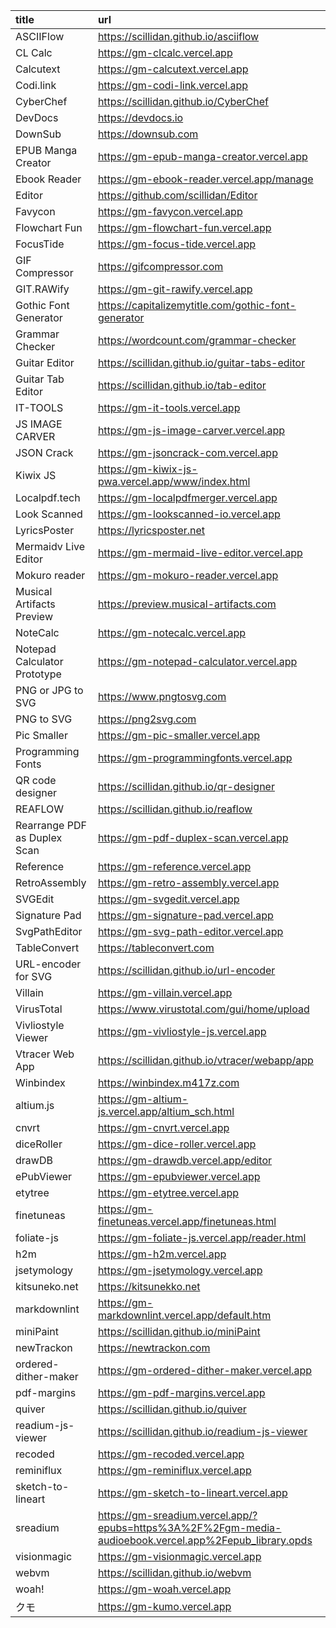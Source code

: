 title                        | url
:-                           | :-
ASCIIFlow                    | https://scillidan.github.io/asciiflow
CL Calc                      | https://gm-clcalc.vercel.app
Calcutext                    | https://gm-calcutext.vercel.app
Codi.link                    | https://gm-codi-link.vercel.app
CyberChef                    | https://scillidan.github.io/CyberChef
DevDocs                      | https://devdocs.io
DownSub                      | https://downsub.com
EPUB Manga Creator           | https://gm-epub-manga-creator.vercel.app
Ebook Reader                 | https://gm-ebook-reader.vercel.app/manage
Editor                       | https://github.com/scillidan/Editor
Favycon                      | https://gm-favycon.vercel.app
Flowchart Fun                | https://gm-flowchart-fun.vercel.app
FocusTide                    | https://gm-focus-tide.vercel.app
GIF Compressor               | https://gifcompressor.com
GIT.RAWify                   | https://gm-git-rawify.vercel.app
Gothic Font Generator        | https://capitalizemytitle.com/gothic-font-generator
Grammar Checker              | https://wordcount.com/grammar-checker
Guitar Editor                | https://scillidan.github.io/guitar-tabs-editor
Guitar Tab Editor            | https://scillidan.github.io/tab-editor
IT-TOOLS                     | https://gm-it-tools.vercel.app
JS IMAGE CARVER              | https://gm-js-image-carver.vercel.app
JSON Crack                   | https://gm-jsoncrack-com.vercel.app
Kiwix JS                     | https://gm-kiwix-js-pwa.vercel.app/www/index.html
Localpdf.tech                | https://gm-localpdfmerger.vercel.app
Look Scanned                 | https://gm-lookscanned-io.vercel.app
LyricsPoster                 | https://lyricsposter.net
Mermaidv Live Editor         | https://gm-mermaid-live-editor.vercel.app
Mokuro reader                | https://gm-mokuro-reader.vercel.app
Musical Artifacts Preview    | https://preview.musical-artifacts.com
NoteCalc                     | https://gm-notecalc.vercel.app
Notepad Calculator Prototype | https://gm-notepad-calculator.vercel.app
PNG or JPG to SVG            | https://www.pngtosvg.com
PNG to SVG                   | https://png2svg.com
Pic Smaller                  | https://gm-pic-smaller.vercel.app
Programming Fonts            | https://gm-programmingfonts.vercel.app
QR code designer             | https://scillidan.github.io/qr-designer
REAFLOW                      | https://scillidan.github.io/reaflow
Rearrange PDF as Duplex Scan | https://gm-pdf-duplex-scan.vercel.app
Reference                    | https://gm-reference.vercel.app
RetroAssembly                | https://gm-retro-assembly.vercel.app
SVGEdit                      | https://gm-svgedit.vercel.app
Signature Pad                | https://gm-signature-pad.vercel.app
SvgPathEditor                | https://gm-svg-path-editor.vercel.app
TableConvert                 | https://tableconvert.com
URL-encoder for SVG          | https://scillidan.github.io/url-encoder
Villain                      | https://gm-villain.vercel.app
VirusTotal                   | https://www.virustotal.com/gui/home/upload
Vivliostyle Viewer           | https://gm-vivliostyle-js.vercel.app
Vtracer Web App              | https://scillidan.github.io/vtracer/webapp/app
Winbindex                    | https://winbindex.m417z.com
altium.js                    | https://gm-altium-js.vercel.app/altium_sch.html
cnvrt                        | https://gm-cnvrt.vercel.app
diceRoller                   | https://gm-dice-roller.vercel.app
drawDB                       | https://gm-drawdb.vercel.app/editor
ePubViewer                   | https://gm-epubviewer.vercel.app
etytree                      | https://gm-etytree.vercel.app
finetuneas                   | https://gm-finetuneas.vercel.app/finetuneas.html
foliate-js                   | https://gm-foliate-js.vercel.app/reader.html
h2m                          | https://gm-h2m.vercel.app
jsetymology                  | https://gm-jsetymology.vercel.app
kitsuneko.net                | https://kitsunekko.net
markdownlint                 | https://gm-markdownlint.vercel.app/default.htm
miniPaint                    | https://scillidan.github.io/miniPaint
newTrackon                   | https://newtrackon.com
ordered-dither-maker         | https://gm-ordered-dither-maker.vercel.app
pdf-margins                  | https://gm-pdf-margins.vercel.app
quiver                       | https://scillidan.github.io/quiver
readium-js-viewer            | https://scillidan.github.io/readium-js-viewer
recoded                      | https://gm-recoded.vercel.app
reminiflux                   | https://gm-reminiflux.vercel.app
sketch-to-lineart            | https://gm-sketch-to-lineart.vercel.app
sreadium                     | https://gm-sreadium.vercel.app/?epubs=https%3A%2F%2Fgm-media-audioebook.vercel.app%2Fepub_library.opds
visionmagic                  | https://gm-visionmagic.vercel.app
webvm                        | https://scillidan.github.io/webvm
woah!                        | https://gm-woah.vercel.app
クモ                         | https://gm-kumo.vercel.app